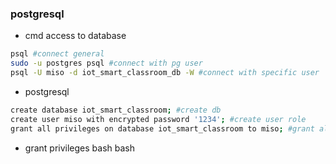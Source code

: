 ### postgresql

- cmd access to database
```bash
psql #connect general
sudo -u postgres psql #connect with pg user
psql -U miso -d iot_smart_classroom_db -W #connect with specific user
```

- postgresql

```bash
create database iot_smart_classroom; #create db
create user miso with encrypted password '1234'; #create user role
grant all privileges on database iot_smart_classroom to miso; #grant all privileges to user
```

- grant privileges
bash
bash

